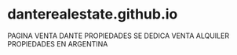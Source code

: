# danterealestate.github.io
PAGINA VENTA DANTE PROPIEDADES
SE DEDICA VENTA ALQUILER PROPIEDADES EN ARGENTINA
